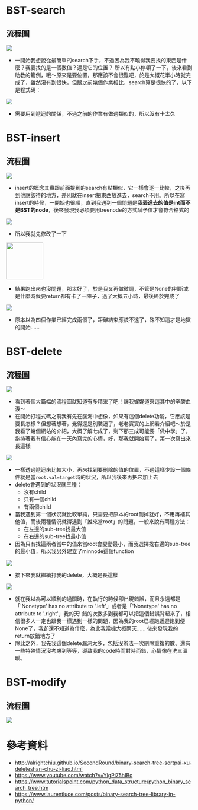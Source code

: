 # BST-search
## 流程圖
<img src='https://github.com/eter0000/learningnotes/blob/master/images/search.png'>

  * 一開始我想說從最簡單的search下手，不過因為我不曉得我要找的東西是什麼？我要找的是一個數值？還是它的位置？ 所以有點小停頓了一下，後來看到助教的範例，哦～原來是要位置，那應該不會很難吧，於是大概花半小時就完成了，雖然沒有到很快，但跟之前幾個作業相比，search算是很快的了，以下是程式碼：
  <img src='https://github.com/eter0000/learningnotes/blob/master/images/search1.jpg'>
  
  * 需要用到遞迴的關係，不過之前的作業有做過類似的，所以沒有卡太久
  
# BST-insert
## 流程圖
<img src='https://github.com/eter0000/learningnotes/blob/master/images/insert.png'>
  
  * insert的概念其實跟前面提到的search有點類似，它一樣會逐一比較，之後再到他應該待的地方，差別就在insert把東西放進去，search不用。所以在寫insert的時候，一開始也很順，直到我遇到一個問題是**我丟進去的值是int而不是BST的node**，後來發現我必須要用treenode的方式賦予值才會符合格式的
 
<img src='https://github.com/eter0000/learningnotes/blob/master/images/insert2.jpg'>
 
  * 所以我就先修改了一下

<img src='https://github.com/eter0000/learningnotes/blob/master/images/Insert1.jpg' weight=400 height=100>
  
  * 結果跑出來也沒問題，那太好了，於是我又再做微調，不管是None的判斷或是什麼時候要return都有卡了一陣子，過了大概五小時，最後終於完成了
  
  <img src='https://github.com/eter0000/learningnotes/blob/master/images/insert3.jpg'>
  
  * 原本以為四個作業已經完成兩個了，距離結束應該不遠了，殊不知這才是地獄的開始……
  
  # BST-delete
  ## 流程圖
  <img src='https://github.com/eter0000/learningnotes/blob/master/images/delete.png'>
  
  * 看到著個大篇幅的流程圖就知道有多精采了吧！讓我娓娓道來這其中的辛酸血淚～
  * 在開始打程式碼之前我有先在腦海中想像，如果有這個delete功能，它應該是要長怎樣？但想著想著，覺得還是別裝逼了，老老實實的上網看介紹吧～於是我看了幾個網站的介紹，大概了解七成了，剩下那三成可能要「做中學」了，抱持著我有信心能在一天內寫完的心情，好，那我就開始寫了，第一次寫出來長這樣
  
  <img src='https://github.com/eter0000/learningnotes/blob/master/images/delete3.jpg'>
  
  * 一樣透過遞迴來比較大小，再來找到要刪除的值的位置，不過這樣少設一個條件就是當`root.val=target`時的狀況，所以我後來再把它加上去
  * delete會遇到的狀況就三種：
    * 沒有child
    * 只有一個child
    * 有兩個child
  * 當我遇到第一個狀況就比較單純，只需要把原本的root刪掉就好，不用再補其他值，而後兩種情況就得遇到「誰來當root」的問題，一般來說有兩種方法：
    * 在左邊的sub-tree找最大值
    * 在右邊的sub-tree找最小值
  * 因為只有找這兩者當中的值來當root會變動最小，而我選擇找右邊的sub-tree的最小值，所以我另外建立了minnode這個function
  
  <img src='https://github.com/eter0000/learningnotes/blob/master/images/minnode.jpg'>
  
  * 接下來我就繼續打我的delete，大概是長這樣
  
  <img src='https://github.com/eter0000/learningnotes/blob/master/images/delete4.jpg'>
  
  * 就在我以為可以順利的過關時，在執行的時候卻出現錯誤，而且永遠都是「'Nonetype' has no attribute to '.left'」或者是「'Nonetype' has no attribute to '.right'」我的天! 錯的次數多到我都可以把這個錯誤背起來了，相信很多人一定也跟我一樣遇到一樣的問題，因為我的root已經跑遞迴跑到便None了，我卻還不知道為什麼，為此我當機大概兩天…… 後來發現我的return放錯地方了
  * 除此之外，我先我這個delete漏洞太多，包括沒辦法一次刪除重複的數、還有一些特殊情況沒考慮到等等，導致我的code時而對時而錯，心情像在洗三溫暖。
  
  # BST-modify
  ## 流程圖
  
  <img src='https://github.com/eter0000/learningnotes/blob/master/images/modify.png'>
  
  
  # 參考資料
   * http://alrightchiu.github.io/SecondRound/binary-search-tree-sortpai-xu-deleteshan-chu-zi-liao.html
   * https://www.youtube.com/watch?v=YlgPi75hIBc
   * https://www.tutorialspoint.com/python_data_structure/python_binary_search_tree.htm
   * https://www.laurentluce.com/posts/binary-search-tree-library-in-python/
  
  
  
  
